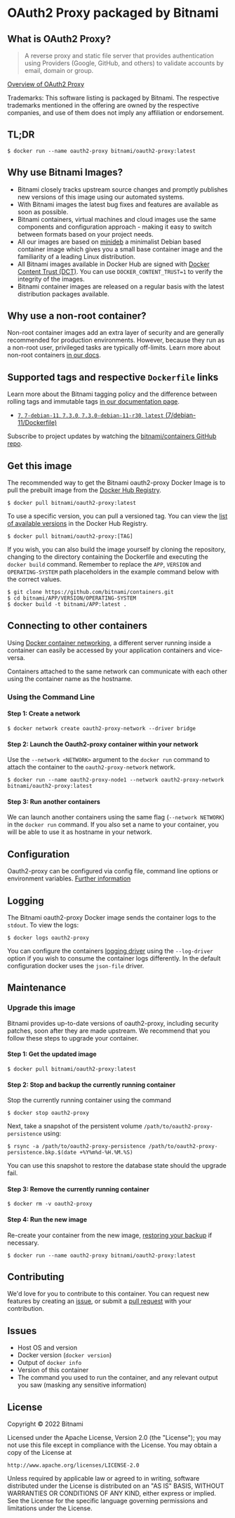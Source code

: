 # OAuth2 Proxy packaged by Bitnami

## What is OAuth2 Proxy?

> A reverse proxy and static file server that provides authentication using Providers (Google, GitHub, and others) to validate accounts by email, domain or group.

[Overview of OAuth2 Proxy](https://github.com/oauth2-proxy/oauth2-proxy)

Trademarks: This software listing is packaged by Bitnami. The respective trademarks mentioned in the offering are owned by the respective companies, and use of them does not imply any affiliation or endorsement.

## TL;DR

```console
$ docker run --name oauth2-proxy bitnami/oauth2-proxy:latest
```

## Why use Bitnami Images?

* Bitnami closely tracks upstream source changes and promptly publishes new versions of this image using our automated systems.
* With Bitnami images the latest bug fixes and features are available as soon as possible.
* Bitnami containers, virtual machines and cloud images use the same components and configuration approach - making it easy to switch between formats based on your project needs.
* All our images are based on [minideb](https://github.com/bitnami/minideb) a minimalist Debian based container image which gives you a small base container image and the familiarity of a leading Linux distribution.
* All Bitnami images available in Docker Hub are signed with [Docker Content Trust (DCT)](https://docs.docker.com/engine/security/trust/content_trust/). You can use `DOCKER_CONTENT_TRUST=1` to verify the integrity of the images.
* Bitnami container images are released on a regular basis with the latest distribution packages available.

## Why use a non-root container?

Non-root container images add an extra layer of security and are generally recommended for production environments. However, because they run as a non-root user, privileged tasks are typically off-limits. Learn more about non-root containers [in our docs](https://docs.bitnami.com/tutorials/work-with-non-root-containers/).

## Supported tags and respective `Dockerfile` links

Learn more about the Bitnami tagging policy and the difference between rolling tags and immutable tags [in our documentation page](https://docs.bitnami.com/tutorials/understand-rolling-tags-containers/).


* [`7`, `7-debian-11`, `7.3.0`, `7.3.0-debian-11-r30`, `latest` (7/debian-11/Dockerfile)](https://github.com/bitnami/containers/blob/main/bitnami/oauth2-proxy/7/debian-11/Dockerfile)

Subscribe to project updates by watching the [bitnami/containers GitHub repo](https://github.com/bitnami/containers).

## Get this image

The recommended way to get the Bitnami oauth2-proxy Docker Image is to pull the prebuilt image from the [Docker Hub Registry](https://hub.docker.com/r/bitnami/oauth2-proxy).

```console
$ docker pull bitnami/oauth2-proxy:latest
```

To use a specific version, you can pull a versioned tag. You can view the [list of available versions](https://hub.docker.com/r/bitnami/oauth2-proxy/tags/) in the Docker Hub Registry.

```console
$ docker pull bitnami/oauth2-proxy:[TAG]
```

If you wish, you can also build the image yourself by cloning the repository, changing to the directory containing the Dockerfile and executing the `docker build` command. Remember to replace the `APP`, `VERSION` and `OPERATING-SYSTEM` path placeholders in the example command below with the correct values.

```console
$ git clone https://github.com/bitnami/containers.git
$ cd bitnami/APP/VERSION/OPERATING-SYSTEM
$ docker build -t bitnami/APP:latest .
```

## Connecting to other containers

Using [Docker container networking](https://docs.docker.com/engine/userguide/networking/), a different server running inside a container can easily be accessed by your application containers and vice-versa.

Containers attached to the same network can communicate with each other using the container name as the hostname.

### Using the Command Line

#### Step 1: Create a network

```console
$ docker network create oauth2-proxy-network --driver bridge
```

#### Step 2: Launch the Oauth2-proxy container within your network

Use the `--network <NETWORK>` argument to the `docker run` command to attach the container to the `oauth2-proxy-network` network.

```console
$ docker run --name oauth2-proxy-node1 --network oauth2-proxy-network bitnami/oauth2-proxy:latest
```

#### Step 3: Run another containers

We can launch another containers using the same flag (`--network NETWORK`) in the `docker run` command. If you also set a name to your container, you will be able to use it as hostname in your network.

## Configuration

Oauth2-proxy can be configured via config file, command line options or environment variables.
[Further information](https://oauth2-proxy.github.io/oauth2-proxy/docs/configuration/overview)

## Logging

The Bitnami oauth2-proxy Docker image sends the container logs to the `stdout`. To view the logs:

```console
$ docker logs oauth2-proxy
```

You can configure the containers [logging driver](https://docs.docker.com/engine/admin/logging/overview/) using the `--log-driver` option if you wish to consume the container logs differently. In the default configuration docker uses the `json-file` driver.

## Maintenance

### Upgrade this image

Bitnami provides up-to-date versions of oauth2-proxy, including security patches, soon after they are made upstream. We recommend that you follow these steps to upgrade your container.

#### Step 1: Get the updated image

```console
$ docker pull bitnami/oauth2-proxy:latest
```

#### Step 2: Stop and backup the currently running container

Stop the currently running container using the command

```console
$ docker stop oauth2-proxy
```

Next, take a snapshot of the persistent volume `/path/to/oauth2-proxy-persistence` using:

```console
$ rsync -a /path/to/oauth2-proxy-persistence /path/to/oauth2-proxy-persistence.bkp.$(date +%Y%m%d-%H.%M.%S)
```

You can use this snapshot to restore the database state should the upgrade fail.

#### Step 3: Remove the currently running container

```console
$ docker rm -v oauth2-proxy
```

#### Step 4: Run the new image

Re-create your container from the new image, [restoring your backup](#restoring-a-backup) if necessary.

```console
$ docker run --name oauth2-proxy bitnami/oauth2-proxy:latest
```

## Contributing

We'd love for you to contribute to this container. You can request new features by creating an [issue](https://github.com/bitnami/containers/blob/main/bitnami/oauth2-proxy/issues), or submit a [pull
request](https://github.com/bitnami/containers/blob/main/bitnami/oauth2-proxy/pulls) with your contribution.

## Issues

<!-- If you encountered a problem running this container, you can file an [issue](https://github.com/bitnami/containers/issues/new/choose). For us to provide better support, be sure to include the following information in your issue: -->

- Host OS and version
- Docker version (`docker version`)
- Output of `docker info`
- Version of this container
- The command you used to run the container, and any relevant output you saw (masking any sensitive information)

## License
Copyright &copy; 2022 Bitnami

Licensed under the Apache License, Version 2.0 (the "License");
you may not use this file except in compliance with the License.
You may obtain a copy of the License at

    http://www.apache.org/licenses/LICENSE-2.0

Unless required by applicable law or agreed to in writing, software
distributed under the License is distributed on an "AS IS" BASIS,
WITHOUT WARRANTIES OR CONDITIONS OF ANY KIND, either express or implied.
See the License for the specific language governing permissions and
limitations under the License.

